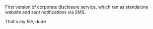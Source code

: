 First version of corporate disclosure service, which ran as standalone website and sent notifications via SMS.


That's my file, dude
